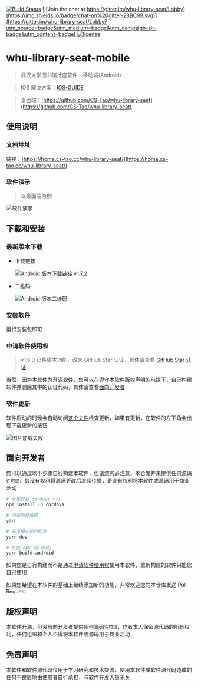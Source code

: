 [![Build Status](https://www.travis-ci.com/CS-Tao/whu-library-seat-mobile.svg?branch=master)](https://www.travis-ci.com/CS-Tao/whu-library-seat-mobile)
[![Join the chat at https://gitter.im/whu-library-seat/Lobby](https://img.shields.io/badge/chat-on%20gitter-28BC99.svg)](https://gitter.im/whu-library-seat/Lobby?utm_source=badge&utm_medium=badge&utm_campaign=pr-badge&utm_content=badge)
[![license](https://img.shields.io/badge/license-none-yellow.svg)](#版权声明)

# whu-library-seat-mobile

> 武汉大学图书馆抢座软件 - 移动端(Android)

> IOS 解决方案：[IOS-GUIDE](./IOS-GUIDE.md)

> 桌面端：[https://github.com/CS-Tao/whu-library-seat](https://github.com/CS-Tao/whu-library-seat)

## 使用说明

### 文档地址

链接：[https://home.cs-tao.cc/whu-library-seat/](https://home.cs-tao.cc/whu-library-seat/)

### 软件演示

> 以桌面端为例

![软件演示](https://home.cs-tao.cc/github-content/contents/github/whu-library-seat/full.gif)

## 下载和安装

### 最新版本下载

- 下载链接

  [![Android 版本下载链接 v1.7.2](https://img.shields.io/badge/v1.7.2-Android-limegreen.svg)](https://github.com/CS-Tao/whu-library-seat-mobile/releases/download/v1.7.2/whu-library-seat-mobile_v1.7.2.apk)

- 二维码

  ![Android 版本二维码](https://raw.githubusercontent.com/CS-Tao/whu-library-seat/user-validation/last-android-qr.jpg)

### 安装软件

运行安装包即可

### 申请软件使用权

> v1.6.0 已移除本功能，改为 GitHub Star 认证，具体请查看 [GitHub Star 认证](https://home.cs-tao.cc/whu-library-seat/specification/auth.html)

当然，因为本软件为开源软件，您可以在遵守本软件[版权声明](#版权声明)的前提下，自己构建软件并删除其中的认证代码，具体请查看[面向开发者](#面向开发者)

### 软件更新

软件启动的时候会自动访问[这个文件](https://github.com/CS-Tao/github-content/blob/master/contents/github/whu-library-seat/user-validation/last-mobile.json)检查更新，如果有更新，在软件的左下角会出现下载更新的按钮

![图片加载失败](https://home.cs-tao.cc/github-content/contents/github/whu-library-seat/update.png)

## 面向开发者

您可以通过以下步骤自行构建本软件，但请您务必注意，本仓库并未提供任何源码`许可证`，您没有权利将源码更改后继续传播，更没有权利将本软件或源码用于商业活动

``` bash
# 全局安装 cordova cli
npm install -g cordova

# 添加项目依赖
yarn

# 开发模式运行网页
yarn dev

# 打包 apk 包(调试)
yarn build:android
```

如果您是自行构建而不是通过[申请软件使用权](#申请软件使用权)使用本软件，重新构建的软件只能您自己使用

如果您希望在本软件的基础上继续添加新的功能，非常欢迎您向本仓库发送 Pull Request

## 版权声明

本软件开源，但没有向开发者提供任何源码`许可证`，作者本人保留源代码的所有权利，任何组织和个人不得将本软件或源码用于商业活动

## 免责声明

本软件和软件源代码仅用于学习研究和技术交流，使用本软件或软件源代码造成的任何不良影响由使用者自行承担，与软件开发人员无关
